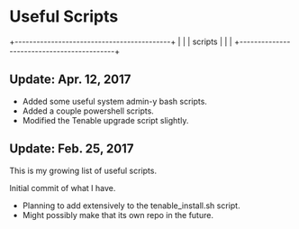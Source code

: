 # Useful Scripts

+-------------------------------------------+
|                                           |
|                 scripts                   |
|                                           |
+-------------------------------------------+


## Update: Apr. 12, 2017

* Added some useful system admin-y bash scripts.
* Added a couple powershell scripts.
* Modified the Tenable upgrade script slightly.


## Update: Feb. 25, 2017

This is my growing list of useful scripts. 

Initial commit of what I have.
  - Planning to add extensively to the tenable_install.sh script.
  - Might possibly make that its own repo in the future.